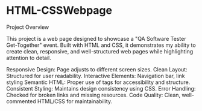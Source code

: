 # HTML-CSSWebpage
Project Overview

This project is a web page designed to showcase a "QA Software Tester Get-Together" event. Built with HTML and CSS, it demonstrates my ability to create clean, responsive, and well-structured web pages while highlighting attention to detail.

Responsive Design: Page adjusts to different screen sizes.
Clean Layout: Structured for user readability.
Interactive Elements: Navigation bar, link styling
Semantic HTML: Proper use of tags for accessibility and structure.
Consistent Styling: Maintains design consistency using CSS.
Error Handling: Checked for broken links and missing resources.
Code Quality: Clean, well-commented HTML/CSS for maintainability.
